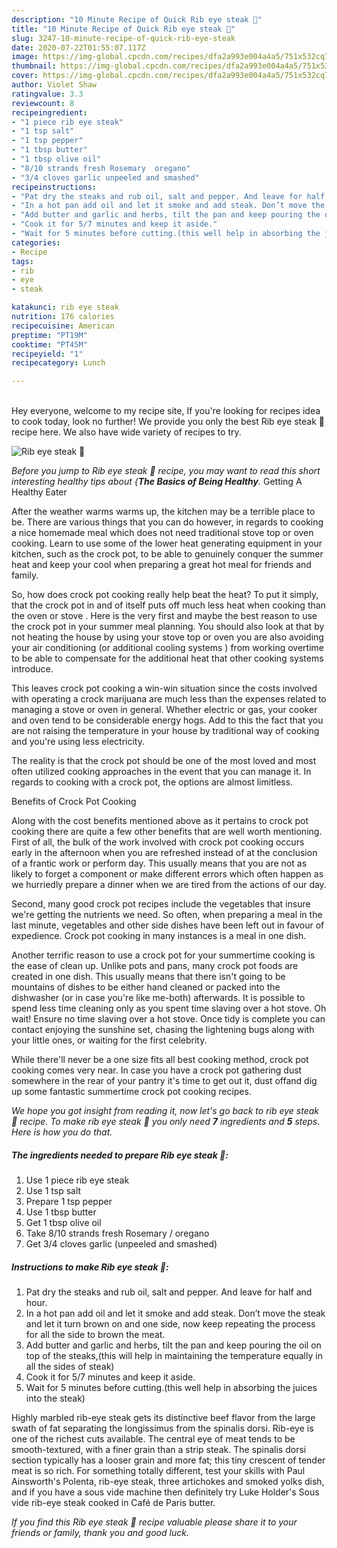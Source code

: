 ```yaml
---
description: "10 Minute Recipe of Quick Rib eye steak 🥩"
title: "10 Minute Recipe of Quick Rib eye steak 🥩"
slug: 3247-10-minute-recipe-of-quick-rib-eye-steak
date: 2020-07-22T01:55:07.117Z
image: https://img-global.cpcdn.com/recipes/dfa2a993e004a4a5/751x532cq70/rib-eye-steak-🥩-recipe-main-photo.jpg
thumbnail: https://img-global.cpcdn.com/recipes/dfa2a993e004a4a5/751x532cq70/rib-eye-steak-🥩-recipe-main-photo.jpg
cover: https://img-global.cpcdn.com/recipes/dfa2a993e004a4a5/751x532cq70/rib-eye-steak-🥩-recipe-main-photo.jpg
author: Violet Shaw
ratingvalue: 3.3
reviewcount: 8
recipeingredient:
- "1 piece rib eye steak"
- "1 tsp salt"
- "1 tsp pepper"
- "1 tbsp butter"
- "1 tbsp olive oil"
- "8/10 strands fresh Rosemary  oregano"
- "3/4 cloves garlic unpeeled and smashed"
recipeinstructions:
- "Pat dry the steaks and rub oil, salt and pepper. And leave for half and hour."
- "In a hot pan add oil and let it smoke and add steak. Don’t move the steak and let it turn brown on and one side, now keep repeating the process for all the side to brown the meat."
- "Add butter and garlic and herbs, tilt the pan and keep pouring the oil on top of the steaks,(this will help in maintaining the temperature equally in all the sides of steak)"
- "Cook it for 5/7 minutes and keep it aside."
- "Wait for 5 minutes before cutting.(this well help in absorbing the juices into the steak)"
categories:
- Recipe
tags:
- rib
- eye
- steak

katakunci: rib eye steak 
nutrition: 176 calories
recipecuisine: American
preptime: "PT19M"
cooktime: "PT45M"
recipeyield: "1"
recipecategory: Lunch

---
```

<br>
Hey everyone, welcome to my recipe site, If you're looking for recipes idea to cook today, look no further! We provide you only the best Rib eye steak 🥩 recipe here. We also have wide variety of recipes to try.
<br>


![Rib eye steak 🥩](https://img-global.cpcdn.com/recipes/dfa2a993e004a4a5/751x532cq70/rib-eye-steak-🥩-recipe-main-photo.jpg)

<i>Before you jump to Rib eye steak 🥩 recipe, you may want to read this short interesting healthy tips about {<strong>The Basics of Being Healthy</strong>.</i>
Getting A Healthy Eater


After the weather warms warms up, the kitchen may be a terrible place to be. There are various things that you can do however, in regards to cooking a nice homemade meal which does not need traditional stove top or oven cooking. Learn to use some of the lower heat generating equipment in your kitchen, such as the crock pot, to be able to genuinely conquer the summer heat and keep your cool when preparing a great hot meal for friends and family.

So, how does crock pot cooking really help beat the heat? To put it simply, that the crock pot in and of itself puts off much less heat when cooking than the oven or stove . Here is the very first and maybe the best reason to use the crock pot in your summer meal planning. You should also look at that by not heating the house by using your stove top or oven you are also avoiding your air conditioning (or additional cooling systems ) from working overtime to be able to compensate for the additional heat that other cooking systems introduce.

This leaves crock pot cooking a win-win situation since the costs involved with operating a crock marijuana are much less than the expenses related to managing a stove or oven in general. Whether electric or gas, your cooker and oven tend to be considerable energy hogs. Add to this the fact that you are not raising the temperature in your house by traditional way of cooking and you're using less electricity.

 The reality is that the crock pot should be one of the most loved and most often utilized cooking approaches in the event that you can manage it. In regards to cooking with a crock pot, the options are almost limitless.  

Benefits of Crock Pot Cooking

Along with the cost benefits mentioned above as it pertains to crock pot cooking there are quite a few other benefits that are well worth mentioning. First of all, the bulk of the work involved with crock pot cooking occurs early in the afternoon when you are refreshed instead of at the conclusion of a frantic work or perform day. This usually means that you are not as likely to forget a component or make different errors which often happen as we hurriedly prepare a dinner when we are tired from the actions of our day.

Second, many good crock pot recipes include the vegetables that insure we're getting the nutrients we need. So often, when preparing a meal in the last minute, vegetables and other side dishes have been left out in favour of expedience. Crock pot cooking in many instances is a meal in one dish.

Another terrific reason to use a crock pot for your summertime cooking is the ease of clean up.  Unlike pots and pans, many crock pot foods are created in one dish. This usually means that there isn't going to be mountains of dishes to be either hand cleaned or packed into the dishwasher (or in case you're like me-both) afterwards. It is possible to spend less time cleaning only as you spent time slaving over a hot stove. Oh wait! Ensure no time slaving over a hot stove. Once tidy is complete you can contact enjoying the sunshine set, chasing the lightening bugs along with your little ones, or waiting for the first celebrity.

While there'll never be a one size fits all best cooking method, crock pot cooking comes very near. In case you have a crock pot gathering dust somewhere in the rear of your pantry it's time to get out it, dust offand dig up some fantastic summertime crock pot cooking recipes.


<i>We hope you got insight from reading it, now let's go back to rib eye steak 🥩 recipe. To make rib eye steak 🥩 you only need <strong>7</strong> ingredients and <strong>5</strong> steps. Here is how you do that.
</i>

##### The ingredients needed to prepare Rib eye steak 🥩:

1. Use 1 piece rib eye steak
1. Use 1 tsp salt
1. Prepare 1 tsp pepper
1. Use 1 tbsp butter
1. Get 1 tbsp olive oil
1. Take 8/10 strands fresh Rosemary / oregano
1. Get 3/4 cloves garlic (unpeeled and smashed)


##### Instructions to make Rib eye steak 🥩:

1. Pat dry the steaks and rub oil, salt and pepper. And leave for half and hour.
1. In a hot pan add oil and let it smoke and add steak. Don’t move the steak and let it turn brown on and one side, now keep repeating the process for all the side to brown the meat.
1. Add butter and garlic and herbs, tilt the pan and keep pouring the oil on top of the steaks,(this will help in maintaining the temperature equally in all the sides of steak)
1. Cook it for 5/7 minutes and keep it aside.
1. Wait for 5 minutes before cutting.(this well help in absorbing the juices into the steak)


Highly marbled rib-eye steak gets its distinctive beef flavor from the large swath of fat separating the longissimus from the spinalis dorsi. Rib-eye is one of the richest cuts available. The central eye of meat tends to be smooth-textured, with a finer grain than a strip steak. The spinalis dorsi section typically has a looser grain and more fat; this tiny crescent of tender meat is so rich. For something totally different, test your skills with Paul Ainsworth&#39;s Polenta, rib-eye steak, three artichokes and smoked yolks dish, and if you have a sous vide machine then definitely try Luke Holder&#39;s Sous vide rib-eye steak cooked in Café de Paris butter. 

<i>If you find this Rib eye steak 🥩 recipe valuable please share it to your friends or family, thank you and good luck.</i>
